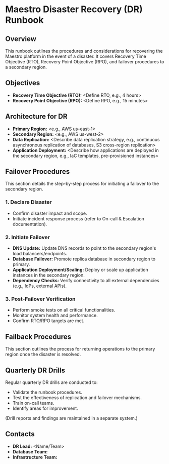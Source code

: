 # Maestro Disaster Recovery (DR) Runbook

## Overview

This runbook outlines the procedures and considerations for recovering the Maestro platform in the event of a disaster. It covers Recovery Time Objective (RTO), Recovery Point Objective (RPO), and failover procedures to a secondary region.

## Objectives

- **Recovery Time Objective (RTO):** <Define RTO, e.g., 4 hours>
- **Recovery Point Objective (RPO):** <Define RPO, e.g., 15 minutes>

## Architecture for DR

- **Primary Region:** <e.g., AWS us-east-1>
- **Secondary Region:** <e.g., AWS us-west-2>
- **Data Replication:** <Describe data replication strategy, e.g., continuous asynchronous replication of databases, S3 cross-region replication>
- **Application Deployment:** <Describe how applications are deployed in the secondary region, e.g., IaC templates, pre-provisioned instances>

## Failover Procedures

This section details the step-by-step process for initiating a failover to the secondary region.

### 1. Declare Disaster

- Confirm disaster impact and scope.
- Initiate incident response process (refer to On-call & Escalation documentation).

### 2. Initiate Failover

- **DNS Update:** Update DNS records to point to the secondary region's load balancers/endpoints.
- **Database Failover:** Promote replica database in secondary region to primary.
- **Application Deployment/Scaling:** Deploy or scale up application instances in the secondary region.
- **Dependency Checks:** Verify connectivity to all external dependencies (e.g., IdPs, external APIs).

### 3. Post-Failover Verification

- Perform smoke tests on all critical functionalities.
- Monitor system health and performance.
- Confirm RTO/RPO targets are met.

## Failback Procedures

This section outlines the process for returning operations to the primary region once the disaster is resolved.

## Quarterly DR Drills

Regular quarterly DR drills are conducted to:

- Validate the runbook procedures.
- Test the effectiveness of replication and failover mechanisms.
- Train on-call teams.
- Identify areas for improvement.

(Drill reports and findings are maintained in a separate system.)

## Contacts

- **DR Lead:** <Name/Team>
- **Database Team:** <Contact>
- **Infrastructure Team:** <Contact>
